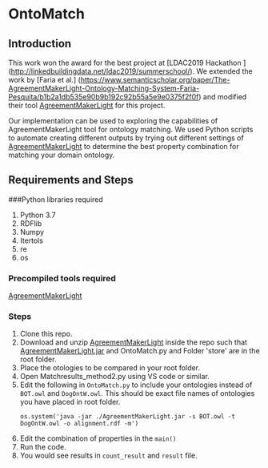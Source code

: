 # OntoMatch

## Introduction

This work won the award for the best project at [LDAC2019 Hackathon ] (http://linkedbuildingdata.net/ldac2019/summerschool/). We extended the work by [Faria et al.] (https://www.semanticscholar.org/paper/The-AgreementMakerLight-Ontology-Matching-System-Faria-Pesquita/b1b2a1db535e90b9b192c92b55a5e9e0375f2f0f) and modified their tool [AgreementMakerLight](https://github.com/AgreementMakerLight/AML-Project/releases) for this project.

Our implementation can be used to exploring the capabilities of AgreementMakerLight tool for ontology matching. We used Python scripts to automate creating different outputs by trying out different settings of [AgreementMakerLight](https://github.com/AgreementMakerLight/AML-Project/releases) to determine the best property combination for matching your domain ontology.

## Requirements and Steps

###Python libraries required

1. Python 3.7
2. RDFlib
3. Numpy
4. Itertols
5. re
6. os

### Precompiled tools required

 [AgreementMakerLight](https://github.com/AgreementMakerLight/AML-Project/releases)

### Steps

1. Clone this repo.
2. Download and unzip [AgreementMakerLight](https://github.com/AgreementMakerLight/AML-Project/releases) inside the repo such that  [AgreementMakerLight.jar](https://github.com/AgreementMakerLight/AML-Project/releases) and OntoMatch.py and Folder 'store' are in the root folder.
3. Place the otologies to be compared in your root folder.
4. Open Matchresults_method2.py using VS code or similar.
5. Edit the following in `OntoMatch.py` to include your ontologies instead of `BOT.owl` and `DogOntW.owl`. This should be exact file names of ontologies you have placed in root folder.
    ~~~~ 
    os.system('java -jar ./AgreementMakerLight.jar -s BOT.owl -t DogOntW.owl -o alignment.rdf -m')
    ~~~~
6. Edit the combination of properties in the `main()` 
7. Run the code.
8. You would see results in `count_result` and `result` file.
